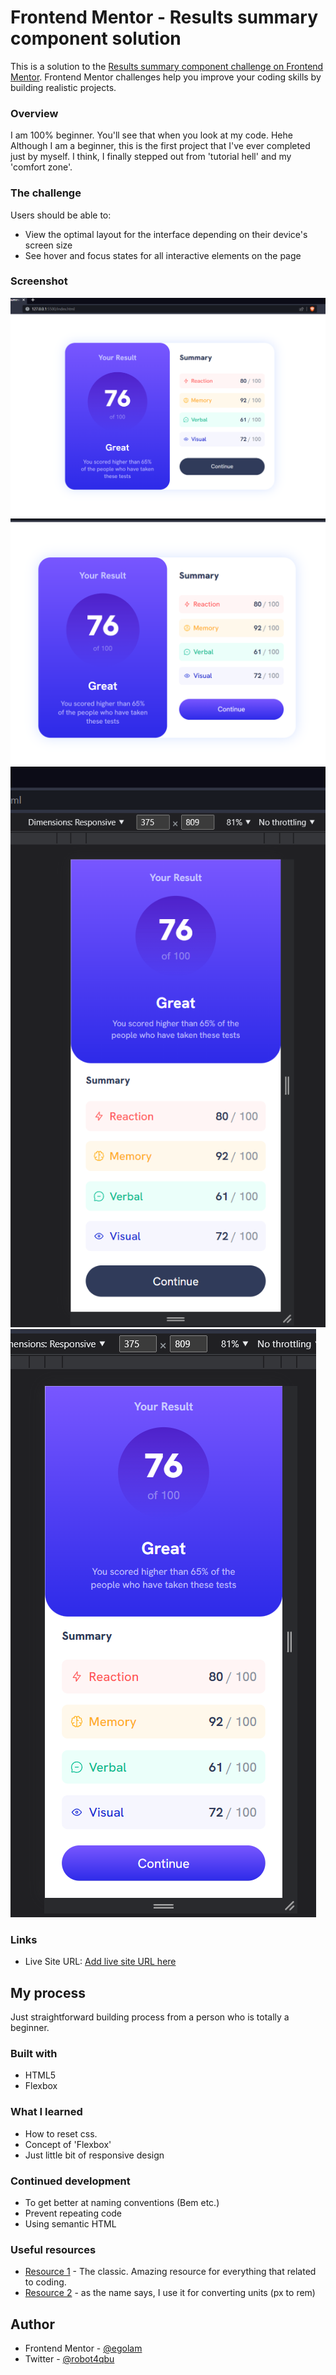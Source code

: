 # Frontend Mentor - Results summary component solution

This is a solution to the [Results summary component challenge on Frontend Mentor](https://www.frontendmentor.io/challenges/results-summary-component-CE_K6s0maV). Frontend Mentor challenges help you improve your coding skills by building realistic projects. 

### Overview

  I am 100% beginner. You'll see that when you look at my code. Hehe
  Although I am a beginner, this is the first project that I've ever completed just by myself. I think, I finally stepped out from 'tutorial hell' and my 'comfort zone'.

### The challenge

Users should be able to:

- View the optimal layout for the interface depending on their device's screen size
- See hover and focus states for all interactive elements on the page

### Screenshot

![](./screenshotD.png)
![](./screenshotD-active.png)
![](./screenshotM.png)
![](./screenshotM-active.png)

### Links

- Live Site URL: [Add live site URL here](https://darling-marigold-6df5c5.netlify.app)

## My process

  Just straightforward building process from a person who is totally a beginner.

### Built with

- HTML5
- Flexbox

### What I learned

  - How to reset css.
  - Concept of 'Flexbox'
  - Just little bit of responsive design 

### Continued development

- To get better at naming conventions (Bem etc.)
- Prevent repeating code
- Using semantic HTML

### Useful resources

- [Resource 1](https://www.w3schools.com) - The classic. Amazing resource for everything that related to coding.
- [Resource 2](https://nekocalc.com/px-to-rem-converter) - as the name says, I use it for converting units (px to rem)

## Author

- Frontend Mentor - [@egolam](https://www.frontendmentor.io/profile/egolam)
- Twitter - [@robot4qbu](https://www.twitter.com/robot4qbu)

